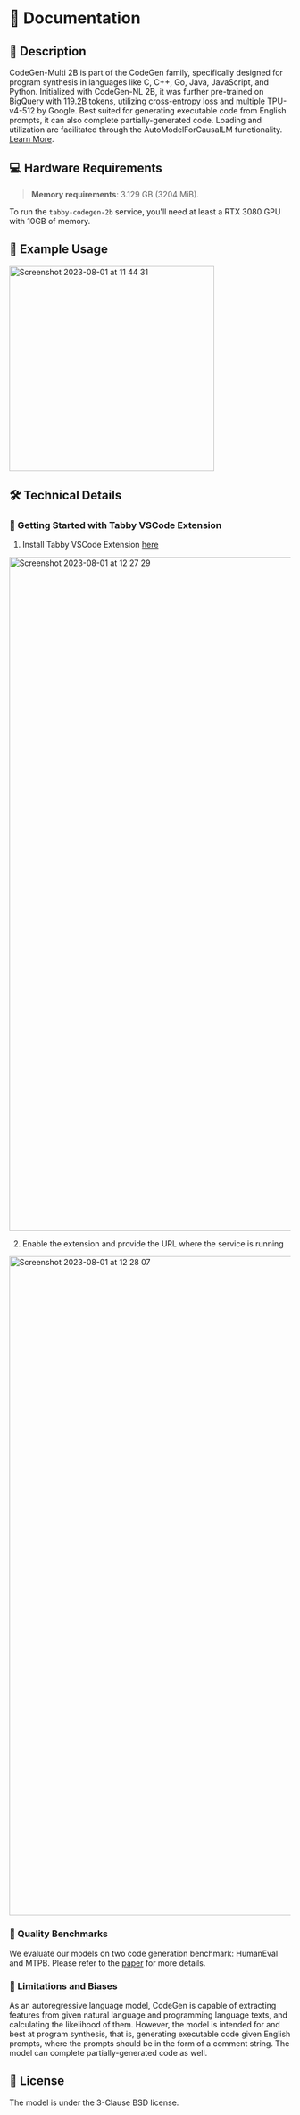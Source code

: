 # 📑 Documentation

## 📌 Description

CodeGen-Multi 2B is part of the CodeGen family, specifically designed for program synthesis in languages like C, C++, Go, Java, JavaScript, and Python. Initialized with CodeGen-NL 2B, it was further pre-trained on BigQuery with 119.2B tokens, utilizing cross-entropy loss and multiple TPU-v4-512 by Google. Best suited for generating executable code from English prompts, it can also complete partially-generated code. Loading and utilization are facilitated through the AutoModelForCausalLM functionality. <a href='https://huggingface.co/TabbyML/Codegen-2B' target='_blank'>Learn More</a>.

## 💻 Hardware Requirements

> **Memory requirements**: 3.129 GB (3204 MiB).

To run the `tabby-codegen-2b` service, you'll need at least a RTX 3080 GPU with 10GB of memory.

## 📒 Example Usage

<img width="367" alt="Screenshot 2023-08-01 at 11 44 31" src="https://github.com/premAI-io/prem-registry/assets/29598954/c4efe223-d21f-4d5a-a760-ea30cdf25a23">

## 🛠️ Technical Details

### 🐯 Getting Started with Tabby VSCode Extension

1. Install Tabby VSCode Extension <a href='https://huggingface.co/spaces/bigcode/license' target='_blank'>here</a>

<img width="1207" alt="Screenshot 2023-08-01 at 12 27 29" src="https://github.com/premAI-io/prem-registry/assets/29598954/05a85487-b2ad-4bcb-89fb-d610398b2f72">

2. Enable the extension and provide the URL where the service is running

<img width="1180" alt="Screenshot 2023-08-01 at 12 28 07" src="https://github.com/premAI-io/prem-registry/assets/29598954/258eaa26-78cd-41a8-a4f1-c4924f0696aa">

### 🔎 Quality Benchmarks

We evaluate our models on two code generation benchmark: HumanEval and MTPB. Please refer to the <a href='https://arxiv.org/abs/2203.13474' target='_blank'>paper</a> for more details.

### 🚫 Limitations and Biases

As an autoregressive language model, CodeGen is capable of extracting features from given natural language and programming language texts, and calculating the likelihood of them. However, the model is intended for and best at program synthesis, that is, generating executable code given English prompts, where the prompts should be in the form of a comment string. The model can complete partially-generated code as well.

## 📜 License

The model is under the 3-Clause BSD license.
